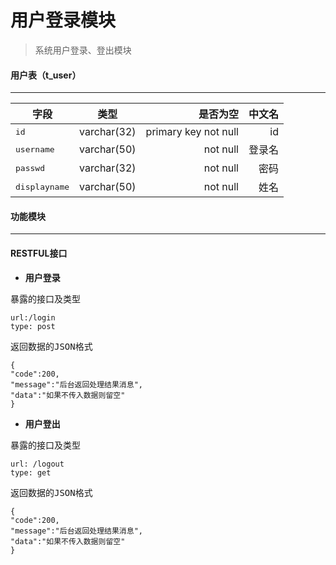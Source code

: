 用户登录模块
===================
> 系统用户登录、登出模块

#### <i class="icon-file"></i>用户表（t_user）
-------------
| 字段        | 类型           | 是否为空  | 中文名  |
| ------------- |:-------------:| -----:| -----:|
| <kbd>id</kbd>      | varchar(32) | primary key not null |	id |
| <kbd>username</kbd>      | varchar(50)      |   not null |   登录名 |
| <kbd>passwd</kbd> | varchar(32)      |    not null |    密码 |
| <kbd>displayname</kbd> | varchar(50)      |    not null |    姓名 |

#### <i class="icon-cog"></i>功能模块
-------------
#### RESTFUL接口
* **用户登录**

<kbd>暴露的接口及类型</kbd>
```
url:/login
type: post
```

<kbd>返回数据的JSON格式</kbd>
```
{
"code":200,
"message":"后台返回处理结果消息",
"data":"如果不传入数据则留空"
}
```
* **用户登出**

<kbd>暴露的接口及类型</kbd>
```
url: /logout
type: get
```

<kbd>返回数据的JSON格式</kbd>
```
{
"code":200,
"message":"后台返回处理结果消息",
"data":"如果不传入数据则留空"
}
```
